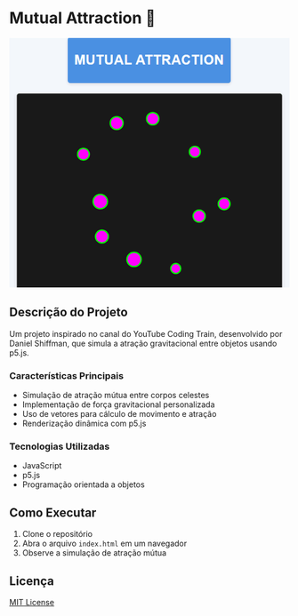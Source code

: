 # Mutual Attraction 🌌

<div align="center">
  <img src="example.gif" alt="Projeto de Atração Mútua" />
</div>

## Descrição do Projeto

Um projeto inspirado no canal do YouTube Coding Train, desenvolvido por Daniel Shiffman, que simula a atração gravitacional entre objetos usando p5.js.

### Características Principais

- Simulação de atração mútua entre corpos celestes
- Implementação de força gravitacional personalizada
- Uso de vetores para cálculo de movimento e atração
- Renderização dinâmica com p5.js

### Tecnologias Utilizadas

- JavaScript
- p5.js
- Programação orientada a objetos

## Como Executar

1. Clone o repositório
2. Abra o arquivo `index.html` em um navegador
3. Observe a simulação de atração mútua

## Licença

[MIT License](https://opensource.org/licenses/MIT)
